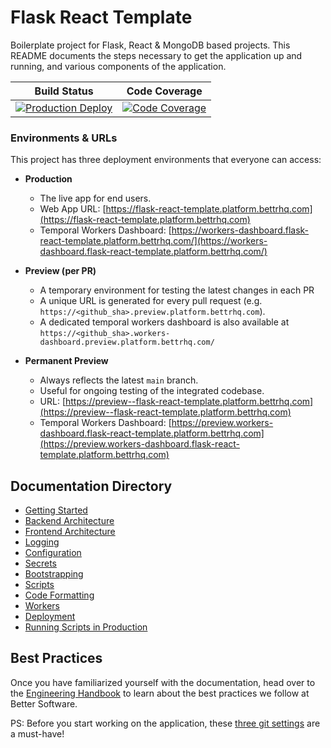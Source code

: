 # Flask React Template

Boilerplate project for Flask, React & MongoDB based projects. This README documents the steps necessary to get the application up and running, and various components of the application.

| Build Status                                                                                                                                                                                                                                     | Code Coverage                                                                                                                                                                                                                                                                                                   |
|--------------------------------------------------------------------------------------------------------------------------------------------------------------------------------------------------------------------------------------------------|-----------------------------------------------------------------------------------------------------------------------------------------------------------------------------------------------------------------------------------------------------------------------------------------------------------------|
| [![Production Deploy](https://github.com/jalantechnologies/flask-react-template/actions/workflows/production_on_push.yml/badge.svg?branch=main)](https://github.com/jalantechnologies/flask-react-template/actions/workflows/production_on_push.yml) | [![Code Coverage](https://sonarqube.platform.bettrhq.com/api/project_badges/measure?project=jalantechnologies_flask-react-template&metric=coverage&token=a4dd71c68afbb8da4b7ed1026329bf0933298f79)](https://sonarqube.platform.bettrhq.com/dashboard?id=jalantechnologies_flask-react-template) |

### Environments & URLs
This project has three deployment environments that everyone can access:

- **Production**
  - The live app for end users.
  - Web App URL: [https://flask-react-template.platform.bettrhq.com](https://flask-react-template.platform.bettrhq.com)
  - Temporal Workers Dashboard: [https://workers-dashboard.flask-react-template.platform.bettrhq.com/](https://workers-dashboard.flask-react-template.platform.bettrhq.com/)

- **Preview (per PR)**
  - A temporary environment for testing the latest changes in each PR
  - A unique URL is generated for every pull request (e.g. `https://<github_sha>.preview.platform.bettrhq.com`).
  - A dedicated temporal workers dashboard is also available at `https://<github_sha>.workers-dashboard.preview.platform.bettrhq.com/`

- **Permanent Preview**
  - Always reflects the latest `main` branch.
  - Useful for ongoing testing of the integrated codebase.
  - URL: [https://preview--flask-react-template.platform.bettrhq.com](https://preview--flask-react-template.platform.bettrhq.com)
  - Temporal Workers Dashboard: [https://preview.workers-dashboard.flask-react-template.platform.bettrhq.com](https://preview.workers-dashboard.flask-react-template.platform.bettrhq.com)

## Documentation Directory

- [Getting Started](docs/getting-started.md)
- [Backend Architecture](docs/backend-architecture.md)
- [Frontend Architecture](docs/frontend-architecture.md)
- [Logging](docs/logging.md)
- [Configuration](docs/configuration.md)
- [Secrets](docs/secrets.md)
- [Bootstrapping](docs/bootstrapping.md)
- [Scripts](docs/scripts.md)
- [Code Formatting](docs/code-formatting.md)
- [Workers](docs/workers.md)
- [Deployment](docs/deployment.md)
- [Running Scripts in Production](docs/running-scripts-in-production.md)

## Best Practices

Once you have familiarized yourself with the documentation, head over to the [Engineering Handbook](https://github.com/jalantechnologies/handbook/blob/main/engineering/index.md) to learn about the best practices we follow at Better Software.

PS: Before you start working on the application, these [three git settings](https://spin.atomicobject.com/git-configurations-default/) are a must-have!
